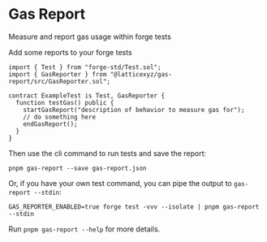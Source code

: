 # Gas Report

Measure and report gas usage within forge tests

Add some reports to your forge tests

```solidity
import { Test } from "forge-std/Test.sol";
import { GasReporter } from "@latticexyz/gas-report/src/GasReporter.sol";

contract ExampleTest is Test, GasReporter {
  function testGas() public {
    startGasReport("description of behavior to measure gas for");
    // do something here
    endGasReport();
  }
}
```

Then use the cli command to run tests and save the report:

```console
pnpm gas-report --save gas-report.json
```

Or, if you have your own test command, you can pipe the output to `gas-report --stdin`:

```console
GAS_REPORTER_ENABLED=true forge test -vvv --isolate | pnpm gas-report --stdin
```

Run `pnpm gas-report --help` for more details.

